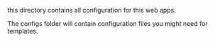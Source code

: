 this directory contains all configuration for this web apps.

The configs folder will contain configuration files you might need for templates.